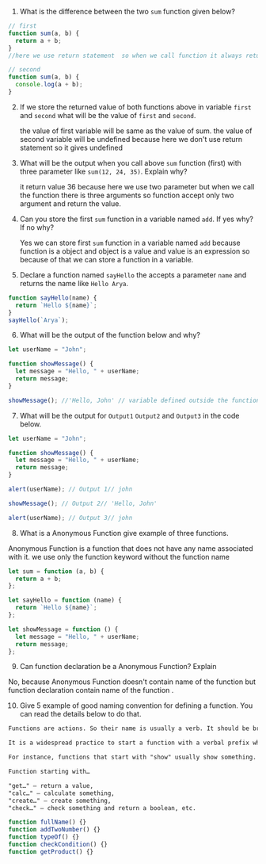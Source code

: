 1. What is the difference between the two `sum` function given below?

```js
// first
function sum(a, b) {
  return a + b;
}
//here we use return statement  so when we call function it always return value

// second
function sum(a, b) {
  console.log(a + b);
}
```

<!-- // here we doesn't use return statement so it return undefined // -->

2. If we store the returned value of both functions above in variable `first` and `second` what will be the value of `first` and `second`.

   the value of first variable will be same as the value of sum.
   the value of second variable will be undefined because here we don't use return statement so it gives undefined

3. What will be the output when you call above `sum` function (first) with three parameter like `sum(12, 24, 35)`. Explain why?

   it return value 36 because here we use two parameter but when we call the function there is three arguments so function accept only two argument and return the value.

4. Can you store the first `sum` function in a variable named `add`. If yes why? If no why?

   Yes we can store first `sum` function in a variable named `add` because function is a object and object is a value and value is an expression so because of that we can store a function in a variable.

5. Declare a function named `sayHello` the accepts a parameter `name` and returns the name like `Hello Arya`.

```js
function sayHello(name) {
  return `Hello ${name}`;
}
sayHello(`Arya`);
```

6. What will be the output of the function below and why?

```js
let userName = "John";

function showMessage() {
  let message = "Hello, " + userName;
  return message;
}

showMessage(); //'Hello, John' // variable defined outside the function can be accessed inside but variable defined inside can not be accessed outside
```

7. What will be the output for `Output1` `Output2` and `Output3` in the code below.

```js
let userName = "John";

function showMessage() {
  let message = "Hello, " + userName;
  return message;
}

alert(userName); // Output 1// john

showMessage(); // Output 2// 'Hello, John'

alert(userName); // Output 3// john
```

8. What is a Anonymous Function give example of three functions.

Anonymous Function is a function that does not have any name associated with it. we use only the function keyword without the function name

```js
let sum = function (a, b) {
  return a + b;
};

let sayHello = function (name) {
  return `Hello ${name}`;
};

let showMessage = function () {
  let message = "Hello, " + userName;
  return message;
};
```

9. Can function declaration be a Anonymous Function? Explain

No, because Anonymous Function doesn't contain name of the function but function declaration contain name of the function .

10. Give 5 example of good naming convention for defining a function. You can read the details below to do that.

```md
Functions are actions. So their name is usually a verb. It should be brief, as accurate as possible and describe what the function does, so that someone reading the code gets an indication of what the function does.

It is a widespread practice to start a function with a verbal prefix which vaguely describes the action. There must be an agreement within the team on the meaning of the prefixes.

For instance, functions that start with "show" usually show something.

Function starting with…

"get…" – return a value,
"calc…" – calculate something,
"create…" – create something,
"check…" – check something and return a boolean, etc.
```

```js
function fullName() {}
function addTwoNumber() {}
function typeOf() {}
function checkCondition() {}
function getProduct() {}
```
